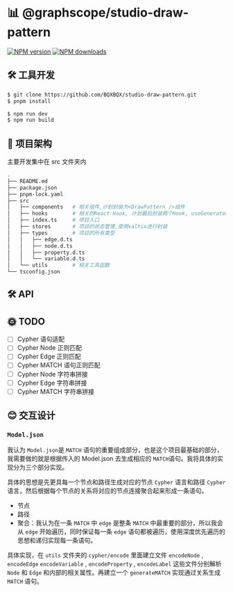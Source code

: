 # 📊 @graphscope/studio-draw-pattern

[![NPM version](https://img.shields.io/npm/v/studio-draw-pattern.svg?style=flat)](https://npmjs.com/package/studio-draw-pattern)
[![NPM downloads](http://img.shields.io/npm/dm/studio-draw-pattern.svg?style=flat)](https://npmjs.com/package/studio-draw-pattern)

## 🛠 工具开发

```bash
$ git clone https://github.com/BQXBQX/studio-draw-pattern.git
$ pnpm install
```

```bash
$ npm run dev
$ npm run build
```

## 🦴 项目架构

主要开发集中在 src 文件夹内

```bash
.
├── README.md
├── package.json
├── pnpm-lock.yaml
├── src
│   ├── components   # 相关组件,计划封装为<DrawPattern />组件
│   ├── hooks        # 相关的React Hook, 计划最后封装两个Hook, useGenerate&useDeconstruct,
│   ├── index.ts     # 项目入口
│   ├── stores       # 项目的状态管理,使用valtio进行封装
│   ├── types        # 项目的所有类型
│   │   ├── edge.d.ts
│   │   ├── node.d.ts
│   │   ├── property.d.ts
│   │   └── variable.d.ts
│   └── utils        # 相关工具函数
└── tsconfig.json
```

## 🛠 API

## 🌞 TODO

- [ ] Cypher 语句适配
- [ ] Cypher Node 正则匹配
- [ ] Cypher Edge 正则匹配
- [ ] Cypher MATCH 语句正则匹配
- [ ] Cypher Node 字符串拼接
- [ ] Cypher Edge 字符串拼接
- [ ] Cypher MATCH 字符串拼接

## 😊 交互设计

### `Model.json`

我认为 `Model.json`是 `MATCH` 语句的重要组成部分，也是这个项目最基础的部分，我需要做的就是根据传入的 Model.json 去生成相应的 `MATCH`语句。我将具体的实现分为三个部分实现。

具体的思想是先更具每一个节点和路径生成对应的节点 `Cypher` 语言和路径 `Cypher` 语言，然后根据每个节点的关系将对应的节点连接聚合起来形成一条语句。

- 节点
- 路径
- 聚合：我认为在一条 `MATCH` 中 `edge` 是整条 `MATCH` 中最重要的部分，所以我会从 `edge` 开始遍历，同时保证每一条 `edge` 语句都被遍历，使用深度优先遍历的思想和递归实现每一条语句。

具体实现，在 `utils` 文件夹的 `cypher/encode` 里面建立文件 `encodeNode` , `encodeEdge` `encodeVariable` , `encodeProperty` , `encodeLabel` 这些文件分别解析 `Node` 和 `Edge` 和内部的相关属性。再建立一个 `generateMATCH` 实现通过关系生成 `MATCH` 语句。
